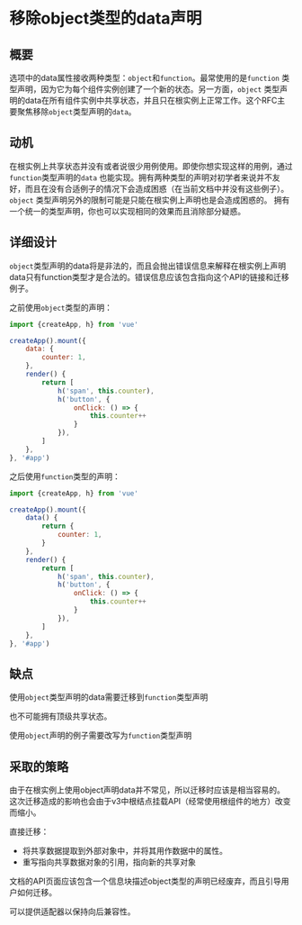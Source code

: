 # 移除object类型的data声明

## 概要

选项中的data属性接收两种类型：`object`和`function`。最常使用的是`function`
类型声明，因为它为每个组件实例创建了一个新的状态。另一方面，`object`
类型声明的data在所有组件实例中共享状态，并且只在根实例上正常工作。这个RFC主要聚焦移除`object`类型声明的`data`。

## 动机

在根实例上共享状态并没有或者说很少用例使用。即使你想实现这样的用例，通过`function`类型声明的`data`
也能实现。拥有两种类型的声明对初学者来说并不友好，而且在没有合适例子的情况下会造成困惑（在当前文档中并没有这些例子）。`object`
类型声明另外的限制可能是只能在根实例上声明也是会造成困惑的。
拥有一个统一的类型声明，你也可以实现相同的效果而且消除部分疑惑。

## 详细设计

`object`类型声明的data将是非法的，而且会抛出错误信息来解释在根实例上声明data只有function类型才是合法的。错误信息应该包含指向这个API的链接和迁移例子。

之前使用`object`类型的声明：

```js
import {createApp, h} from 'vue'

createApp().mount({
    data: {
        counter: 1,
    },
    render() {
        return [
            h('span', this.counter),
            h('button', {
                onClick: () => {
                    this.counter++
                }
            }),
        ]
    },
}, '#app')
```

之后使用`function`类型的声明：

```js
import {createApp, h} from 'vue'

createApp().mount({
    data() {
        return {
            counter: 1,
        }
    },
    render() {
        return [
            h('span', this.counter),
            h('button', {
                onClick: () => {
                    this.counter++
                }
            }),
        ]
    },
}, '#app')
```

## 缺点

使用`object`类型声明的data需要迁移到`function`类型声明

也不可能拥有顶级共享状态。

使用`object`声明的例子需要改写为`function`类型声明

## 采取的策略

由于在根实例上使用object声明data并不常见，所以迁移时应该是相当容易的。这次迁移造成的影响也会由于v3中根结点挂载API（经常使用根组件的地方）改变而缩小。

直接迁移：

- 将共享数据提取到外部对象中，并将其用作数据中的属性。
- 重写指向共享数据对象的引用，指向新的共享对象

文档的API页面应该包含一个信息块描述object类型的声明已经废弃，而且引导用户如何迁移。

可以提供适配器以保持向后兼容性。
